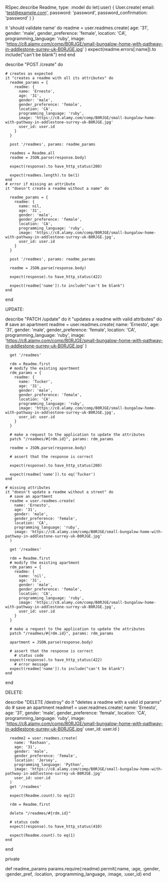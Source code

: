 <!-- require 'rails_helper'

RSpec.describe "Readmes", type: :request do
  let(:user) { User.create(
    email: 'test@example.com',
    password: 'password',
    password_confirmation: 'password'
    )
  }
  describe "GET /index" do
    it 'displays a list of all the users' do
      readme = user.readmes.create(
        name: 'Ernesto',
        age: '31',
        gender: 'male',
        gender_preference: 'female',
        location: 'CA',
        programming_language: 'ruby',
        image: 'https://c8.alamy.com/comp/B0RJGE/small-bungalow-home-with-pathway-in-addlestone-surrey-uk-B0RJGE.jpg'
      )
      get '/readmes'

      readme = JSON.parse(response.body)
      expect(response).to have_http_status(200)
      expect(readme.first['name']).to eq('Ernesto')
    end
  end

  # test for creating a new apartment will live here
end -->

RSpec.describe Readme, type: :model do
  let(:user) { User.create(
    email: 'test@example.com',
    password: 'password',
    password_confirmation: 'password'
    )
  }

  it 'should validate name' do
    readme = user.readmes.create(
      age: '31',
      gender: 'male',
      gender_preference: 'female',
      location: 'CA',
      programming_language: 'ruby',
      image: 'https://c8.alamy.com/comp/B0RJGE/small-bungalow-home-with-pathway-in-addlestone-surrey-uk-B0RJGE.jpg'
    )
    expect(readme.errors[:name]).to include("can't be blank")
  end
end


describe "POST /create" do

    # creates as expected
    it "creates a readme with all its attributes" do
      readme_params = {
        readme: {
          name: 'Ernesto',
          age: '31',
          gender: 'male',
          gender_preference: 'female',
          location: 'CA',
          programming_language: 'ruby',
          image: 'https://c8.alamy.com/comp/B0RJGE/small-bungalow-home-with-pathway-in-addlestone-surrey-uk-B0RJGE.jpg'
          user_id: user.id
        }
      }

      post '/readmes', params: readme_params

      readmes = Readme.all
      readme = JSON.parse(response.body)

      expect(response).to have_http_status(200)

      expect(readmes.length).to be(1)
    end
    # error if missing an attribute
    it "doesn't create a readme without a name" do
      
      readme_params = {
        readme: {
          name: nil,
          age: '31',
          gender: 'male',
          gender_preference: 'female',
          location: 'CA',
          programming_language: 'ruby',
          image: 'https://c8.alamy.com/comp/B0RJGE/small-bungalow-home-with-pathway-in-addlestone-surrey-uk-B0RJGE.jpg',
          user_id: user.id
        }
      }

      post '/readmes', params: readme_params

      readme = JSON.parse(response.body)

      expect(response).to have_http_status(422)

      expect(readme['name']).to include("can't be blank")
    end
  end








UPDATE:



describe "PATCH /update" do
  it "updates a readme with valid attributes" do
      # save an apartment 
      readme = user.readmes.create(
        name: 'Ernesto',
        age: '31',
        gender: 'male',
        gender_preference: 'female',
        location: 'CA',
        programming_language: 'ruby',
        image: 'https://c8.alamy.com/comp/B0RJGE/small-bungalow-home-with-pathway-in-addlestone-surrey-uk-B0RJGE.jpg'
      )

      get '/readmes'

      rdm = Readme.first
      # modify the existing apartment
      rdm_params = {
        readme: {
          name: 'Tucker',
          age: '31',
          gender: 'male',
          gender_preference: 'female',
          location: 'CA',
          programming_language: 'ruby',
          image: 'https://c8.alamy.com/comp/B0RJGE/small-bungalow-home-with-pathway-in-addlestone-surrey-uk-B0RJGE.jpg',
          user_id: user.id
        }
      }

      # make a request to the application to update the attributes
      patch "/readmes/#{rdm.id}", params: rdm_params

      readme = JSON.parse(response.body)

      # assert that the response is correct

      expect(response).to have_http_status(200)

      expect(readme['name']).to eq('Tucker')
    end

    # missing attributes
    it "doesn't update a readme without a street" do
      # save an apartment 
      readme = user.readmes.create(
        name: 'Ernesto',
        age: '31',
        gender: 'male',
        gender_preference: 'female',
        location: 'CA',
        programming_language: 'ruby',
        image: 'https://c8.alamy.com/comp/B0RJGE/small-bungalow-home-with-pathway-in-addlestone-surrey-uk-B0RJGE.jpg'
      )

      get '/readmes'

      rdm = Readme.first
      # modify the existing apartment
      rdm_params = {
        readme: {
          name: 'nil',
          age: '31',
          gender: 'male',
          gender_preference: 'female',
          location: 'CA',
          programming_language: 'ruby',
          image: 'https://c8.alamy.com/comp/B0RJGE/small-bungalow-home-with-pathway-in-addlestone-surrey-uk-B0RJGE.jpg',
          user_id: user.id
        }
      }

      # make a request to the application to update the attributes
      patch "/readmes/#{rdm.id}", params: rdm_params

      apartment = JSON.parse(response.body)

      # assert that the response is correct
        # status code
      expect(response).to have_http_status(422)
        # error message
      expect(readme['name']).to include("can't be blank")
    end
end

DELETE:

describe "DELETE /destroy" do
    it "deletes a readme with a valid id params" do
      # save an apartment 
      readme1 = user.readmes.create(
        name: 'Ernesto',
        age: '31',
        gender: 'male',
        gender_preference: 'female',
        location: 'CA',
        programming_language: 'ruby',
        image: 'https://c8.alamy.com/comp/B0RJGE/small-bungalow-home-with-pathway-in-addlestone-surrey-uk-B0RJGE.jpg'
        user_id: user.id
      )

      readme2 = user.readmes.create(
        name: 'Rashaan',
        age: '31',
        gender: 'male',
        gender_preference: 'female',
        location: 'Jersey',
        programming_language: 'Python',
        image: 'https://c8.alamy.com/comp/B0RJGE/small-bungalow-home-with-pathway-in-addlestone-surrey-uk-B0RJGE.jpg'
        user_id: user.id
      )
      get '/readmes'

      expect(Readme.count).to eq(2)

      rdm = Readme.first

      delete "/readmes/#{rdm.id}"

      # status code
      expect(response).to have_http_status(410)

      expect(Readme.count).to eq(1)
    end
  end

  private
  
  def readme_params
    params.require(:readme).permit(:name, :age, :gender, :gender_pref, :location, :programming_language, :image, :user_id)
  end